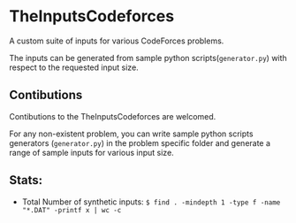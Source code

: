# TheInputsCodeforces
A custom suite of inputs for various CodeForces problems.

The inputs can be generated from sample python scripts(`generator.py`) with respect to the requested input size.


## Contibutions

Contibutions to the TheInputsCodeforces are welcomed.

For any non-existent problem, you can write sample python scripts generators (`generator.py`) in the problem specific folder and generate a range of sample inputs for various input size.


## Stats:

- Total Number of synthetic inputs: `$ find . -mindepth 1 -type f -name "*.DAT" -printf x | wc -c`
